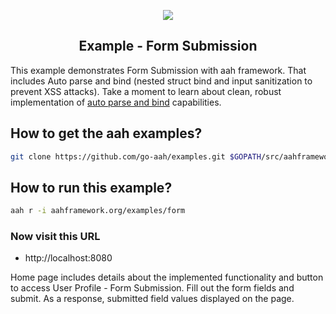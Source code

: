 <p align="center">
  <img src="https://cdn.aahframework.org/assets/img/aah-logo-64x64.png" />
  <h2 align="center">Example - Form Submission</h2>
</p>

This example demonstrates Form Submission with aah framework. That includes Auto parse and bind (nested struct bind and input sanitization to prevent XSS attacks). Take a moment to learn about clean, robust implementation of [auto parse and bind](https://docs.aahframework.org/request-parameters-auto-bind.html) capabilities.

## How to get the aah examples?

```bash
git clone https://github.com/go-aah/examples.git $GOPATH/src/aahframework.org/examples
```

## How to run this example?

```bash
aah r -i aahframework.org/examples/form
```

### Now visit this URL

  * http://localhost:8080

Home page includes details about the implemented functionality and button to access User Profile - Form Submission. Fill out the form fields and submit. As a response, submitted field values displayed on the page.